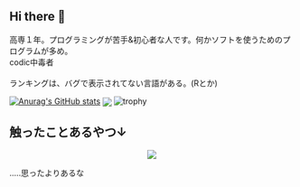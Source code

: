 ## Hi there 👋

高専１年。プログラミングが苦手&初心者な人です。何かソフトを使うためのプログラムが多め。<br>codic中毒者<br><br>ランキングは、バグで表示されてない言語がある。(Rとか)　　　　　　　　　　　　　<br>

[![Anurag's GitHub stats](https://github-readme-stats.vercel.app/api?username=rintaro-s&ja)](https://github.com/anuraghazra/github-readme-stats)
<img  align="center"  src="https://github-readme-stats.anuraghazra1.vercel.app/api/top-langs/?username=rintaro-s&no-bg=true&no-frame=true&langs_count=30&hide=html,css,java&layout=compact"/>
![trophy](https://github-profile-trophy.vercel.app/?username=rintaro-s)
<h2>触ったことあるやつ↓</h2>
<p align="center">
  <a href="https://skillicons.dev">
    <img src="https://skillicons.dev/icons?i=js,html,css,arduino,blender,c,cs,cpp,cmake,docker,dotnet,idea,java,kotlin,cloudflare,debian,discord,git,github,gmail,gradle,kali,jquery,linux,mint,mysql,nodejs,npm,opencv,php,powershell,py,pytorch,r,raspberrypi,redhat,replit,ts,ubuntu,unity,vim,visualstudio,vscode,vue,wordpress" />
  </a>
</p>
.....思ったよりあるな
